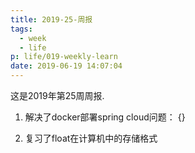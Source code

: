 ```yaml
---
title: 2019-25-周报
tags:
  - week
  - life
p: life/019-weekly-learn
date: 2019-06-19 14:07:04
---
```


这是2019年第25周周报.

1. 解决了docker部署spring cloud问题： {}

2. 复习了float在计算机中的存储格式


